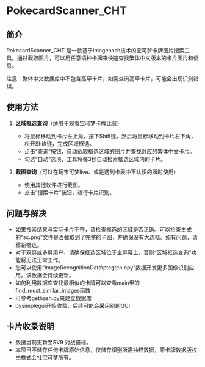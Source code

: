 # PokecardScanner_CHT

## 简介

PokecardScanner_CHT 是一款基于imagehash技术的宝可梦卡牌图片搜索工具。通过截取图片，可以用任意语种卡牌来快速查找繁体中文版本的卡片图片和信息。

注意：繁体中文数据库中不包含高罕卡片，如需查询高罕卡片，可能会出现识别错误。

## 使用方法

1. **区域框选查询**（适用于观看宝可梦卡牌比赛）

   - 将鼠标移动到卡片左上角，按下Shift键，然后将鼠标移动到卡片右下角，松开Shift键，完成区域框选。
   - 点击“查询”按钮，自动截取框选区域的图片并查找对应的繁体中文卡片。
   - 勾选“自动”选项，工具将每3秒自动检索框选区域内的卡片。

2. **截图查询**（可以在玩宝可梦live、或是遇到卡表中不认识的牌时使用）

   - 使用其他软件进行截图。
   - 点击“搜索卡片”按钮，进行卡片识别。

## 问题与解决

- 如果搜索结果与实际卡片不符，请检查框选的区域是否正确。可以检查生成的“sc.png”文件是否截取到了完整的卡图，并确保没有大边框。如有问题，请重新框选。
- 对于双屏或多屏用户，请确保框选区域位于主屏幕上，否则“区域框选查询”功能将无法正常工作。
- 您可以使用“ImageRecognitionData\ptcgtcn.npy”数据开发更多图像识别应用。该数据会持续更新。
- 如何利用数据库查找最相似的卡牌可以查看main里的find_most_similar_images函数
- 可参考gethash.py来建立数据库
- pysimplegui开始收费，后续可能会采用别的GUI

## 卡片收录说明

- 数据当前更新至SV9 对战搭档。
- 本项目不储存任何卡牌原始信息，仅储存识别所需抽样数据，原卡牌数据版权由株式会社宝可梦所有。